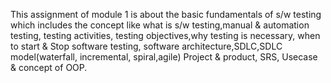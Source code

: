 This assignment of module 1 is about the basic fundamentals of s/w testing which includes the concept like what is s/w testing,manual & automation testing, testing activities, testing objectives,why testing is necessary, when to start & Stop software testing, software architecture,SDLC,SDLC model(waterfall, incremental, spiral,agile) Project & product, SRS, Usecase & concept of OOP.
